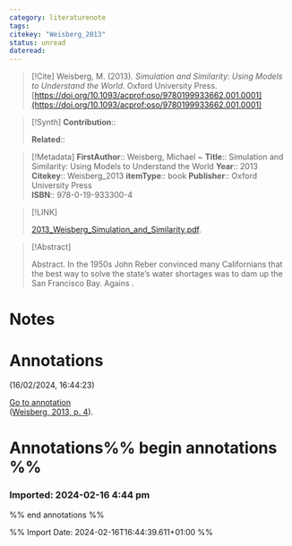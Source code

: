 ```yaml
---
category: literaturenote
tags: 
citekey: "Weisberg_2013"
status: unread
dateread:
---
```


>[!Cite]
>Weisberg, M. (2013). _Simulation and Similarity: Using Models to Understand the World_. Oxford University Press. [https://doi.org/10.1093/acprof:oso/9780199933662.001.0001](https://doi.org/10.1093/acprof:oso/9780199933662.001.0001)

>[!Synth]
>**Contribution**::
>
>**Related**:: 

>[!Metadata]
> **FirstAuthor**:: Weisberg, Michael
~
>**Title**:: Simulation and Similarity: Using Models to Understand the World
>**Year**:: 2013
>**Citekey**:: Weisberg_2013
>**itemType**:: book 
>**Publisher**:: Oxford University Press  
>**ISBN**:: 978-0-19-933300-4

>[!LINK]
>
>[2013_Weisberg_Simulation_and_Similarity.pdf](file://C:\Users\a.niemeier\Zotero\storage\ZP6DPPEL\2013_Weisberg_Simulation_and_Similarity.pdf).

>[!Abstract]
>
>Abstract. In the 1950s John Reber convinced many Californians that the best way to solve the state’s water shortages was to dam up the San Francisco Bay. Agains
>.
>
# Notes
# Annotations  
(16/02/2024, 16:44:23)

  
[Go to annotation](zotero://open-pdf/library/items/ZP6DPPEL?page=4&annotation=LR6VLYV2)  
([Weisberg, 2013, p. 4](zotero://select/library/items/35PHW7UB)).


# Annotations%% begin annotations %%  
  
  
  
### Imported: 2024-02-16 4:44 pm  
  
  
  
  
>  
  
  
%% end annotations %%




%% Import Date: 2024-02-16T16:44:39.611+01:00 %%
